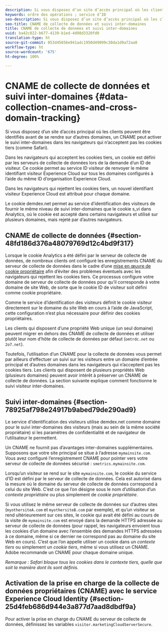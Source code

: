 ```yaml
---
description: Si vous disposez d’un site d’accès principal où les clients peuvent être identifiés avant de se rendre sur d’autres domaines, un CNAME peut activer le suivi inter-domaines dans les navigateurs qui n’acceptent pas les cookies tiers (comme Safari).
keywords: ordre des opérations ; service d’ID
seo-description: Si vous disposez d’un site d’accès principal où les clients peuvent être identifiés avant de se rendre sur d’autres domaines, un CNAME peut activer le suivi inter-domaines dans les navigateurs qui n’acceptent pas les cookies tiers (comme Safari).
seo-title: CNAME de collecte de données et suivi inter-domaines
title: CNAME de collecte de données et suivi inter-domaines
uuid: ba42c822-b677-4139-b1ed-4d98d3320fd0
translation-type: ht
source-git-commit: 053d45656e941adc1950d49099c30da1d9a72aa0
workflow-type: ht
source-wordcount: '675'
ht-degree: 100%

---
```



# CNAME de collecte de données et suivi inter-domaines {#data-collection-cnames-and-cross-domain-tracking}

Si vous disposez d’un site d’accès principal où les clients peuvent être identifiés avant de se rendre sur d’autres domaines, un CNAME peut activer le suivi inter-domaines dans les navigateurs qui n’acceptent pas les cookies tiers (comme Safari).

Dans les navigateurs qui acceptent les cookies tiers, un cookie est défini par les serveurs de collecte de données lors de la demande d’un ID de visiteur. Ce cookie permet au service ID visiteur de renvoyer le même identifiant visiteur Experience Cloud sur tous les domaines configurés à l’aide du même ID d’organisation Experience Cloud.

Dans les navigateurs qui rejettent les cookies tiers, un nouvel identifiant visiteur Experience Cloud est attribué pour chaque domaine.

Le cookie demdex.net permet au service d’identification des visiteurs de fournir le même niveau de suivi inter-domaines que le cookie s_vi dans Analytics, où le cookie est accepté dans certains navigateurs et utilisé sur plusieurs domaines, mais rejeté par d’autres navigateurs.

## CNAME de collecte de données {#section-48fd186d376a48079769d12c4bd9f317}

Lorsque le cookie Analytics a été défini par le serveur de collecte de données, de nombreux clients ont configuré les enregistrements CNAME du serveur de collecte de données dans le cadre d’une [mise en œuvre de cookie propriétaire](https://docs.adobe.com/content/help/fr-FR/core-services/interface/ec-cookies/cookies-first-party.html) afin d’éviter des problèmes éventuels avec les navigateurs qui rejettent les cookies tiers. Ce processus configure votre domaine de serveur de collecte de données pour qu’il corresponde à votre domaine de site Web, de sorte que le cookie ID de visiteur soit défini comme cookie propriétaire.

Comme le service d’identification des visiteurs définit le cookie visiteur directement sur le domaine du site Web en cours à l’aide de JavaScript, cette configuration n’est plus nécessaire pour définir des cookies propriétaires.

Les clients qui disposent d’une propriété Web unique (un seul domaine) peuvent migrer en dehors des CNAME de collecte de données et utiliser plutôt leur nom d’hôte de collecte de données par défaut (`omtrdc.net` ou `2o7.net`).

Toutefois, l’utilisation d’un CNAME pour la collecte de données vous permet par ailleurs d’effectuer un suivi sur les visiteurs entre un domaine d’entrée principal et d’autres domaines dans les navigateurs qui n’acceptent pas les cookies tiers. Les clients qui disposent de plusieurs propriétés Web (plusieurs domaines) peuvent avoir intérêt à préserver un CNAME de collecte de données. La section suivante explique comment fonctionne le suivi visiteur inter-domaines.

## Suivi inter-domaines {#section-78925af798e24917b9abed79de290ad9}

Le service d’identification des visiteurs utilise demdex.net comme domaine pour le suivi inter-domaines des visiteurs (mais au sein de la même société propriétaire) si les paramètres de confidentialité et de navigateur de l’utilisateur le permettent.

Un CNAME ne fournit pas d’avantages inter-domaines supplémentaires. Supposons que votre site principal se situe à l’adresse `mymainsite.com`. Vous avez configuré l’enregistrement CNAME pour pointer vers votre serveur de collecte de données sécurisé : `smetrics.mymainsite.com`.

Lorsqu’un visiteur se rend sur le site `mymainsite.com`, le cookie du service d’ID est défini par le serveur de collecte de données. Cela est autorisé dans la mesure où le domaine du serveur de collecte de données correspond à celui du site Web. C’est ce que l’on désigne sous le nom d’utilisation d’un *contexte propriétaire* ou plus simplement de *cookie propriétaire*.

Si vous utilisez le même serveur de collecte de données sur d’autres sites (`myothersiteA.com` et `myothersiteB.com` par exemple), et qu’un visiteur se rend ultérieurement sur ces sites, le cookie qui avait été défini au cours de la visite de `mymainsite.com` est envoyé dans la demande HTTPS adressée au serveur de collecte de données (pour rappel, les navigateurs envoient tous les cookies d’un domaine avec l’ensemble des demandes HTTPS adressées à ce domaine, même si ce dernier ne correspond pas au domaine du site Web en cours). C’est que l’on appelle utiliser un cookie dans un *contexte tiers* ou simplement un *cookie tiers*, même si vous utilisez un CNAME. Adobe recommande un CNAME pour chaque domaine unique.

*Remarque : Safari bloque tous les cookies dans le contexte tiers, quelle que soit la manière dont ils sont définis.*

## Activation de la prise en charge de la collecte de données propriétaires (CNAME) avec le service Experience Cloud Identity {#section-25d4feb686d944e3a877d7aad8dbdf9a}

Pour activer la prise en charge du CNAME du serveur de collecte de données, définissez les variables `visitor.marketingCloudServerSecure`.
